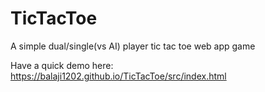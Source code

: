 # TicTacToe
A simple dual/single(vs AI) player tic tac toe web app game 

Have a quick demo here: https://balaji1202.github.io/TicTacToe/src/index.html
